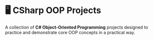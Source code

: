 # 🖥️ CSharp OOP Projects

A collection of **C# Object-Oriented Programming** projects designed to practice and demonstrate core OOP concepts in a practical way.  
